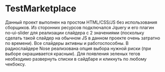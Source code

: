 # TestMarketplace

Данный проект выполнен на простом HTML/CSS/JS без использования сборщиков. Из сторонних ресурсов подключался Jquery и его плагин no-ui-slider для реализации слайдера с 2 значениями (поскольку сделать такой слайдер на обычном JS в данном проекте очень затратно по времени). Все слайдеры активны и работоспособны. В радиослайдере Nose реализована опция выбора нужной риски (при выборе окрашивается красным). Для появления зеленых тегов необходимо развернуть списки в сайдбаре и  кликнуть по любому чекбоксу.
